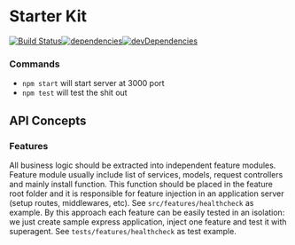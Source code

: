 # Starter Kit

[![Build Status](https://travis-ci.org/maxmalov/starter-kit-express.svg?branch=master)](https://travis-ci.org/maxmalov/starter-kit-express)[![dependencies](https://david-dm.org/maxmalov/starter-kit-express.png)](https://david-dm.org/maxmalov/starter-kit-express)[![devDependencies](https://david-dm.org/maxmalov/starter-kit-express/dev-status.png)](https://david-dm.org/maxmalov/starter-kit-express?type=dev)

### Commands

- `npm start` will start server at 3000 port
- `npm test` will test the shit out

## API Concepts

### Features

All business logic should be extracted into independent feature modules. Feature module usually include list of services, models, request controllers and mainly install function. This function should be placed in the feature root folder and it is responsible for feature injection in an application server (setup routes, middlewares, etc). See `src/features/healthcheck` as example. By this approach each feature can be easily tested in an isolation: we just create sample express application, inject one feature and test it with superagent. See `tests/features/healthcheck` as test example.

